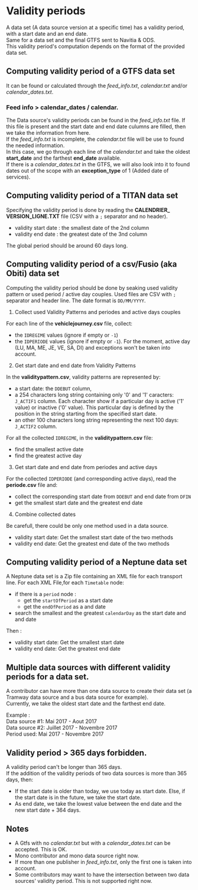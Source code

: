 # Validity periods
A data set (A data source version at a specific time) has a validity period, with a start date and an end date.  
Same for a data set and the final GTFS sent to Navitia & ODS.  
This validity period's computation depends on the format of the provided data set.

## Computing validity period of a GTFS data set
It can be found or calculated through the *feed_info.txt*, *calendar.txt* and/or *calendar_dates.txt*.  

### Feed info > calendar_dates / calendar.
The Data source's validity periods can be found in the *feed_info.txt* file. If this file is present and the start date and end date culumns are filled, then we take the information from here.  
If the *feed_info.txt* is incomplete, the *calendar.txt* file will be use to found the needed information.   
In this case, we go through each line of the *calendar.txt* and take the oldest **start_date** and the farthest **end_date** available.  
If there is a *calendar_dates.txt* in the GTFS, we will also look into it to found dates out of the scope with an **exception_type** of 1 (Added date of services). 

## Computing validity period of a TITAN data set
Specifying the validity period is done by reading the **CALENDRIER_ VERSION_LIGNE.TXT** file (CSV with a `;` separator and no header).
* validity start date : the smallest date of the 2nd column
* validity end date : the greatest date of the 3nd column

The global period should be around 60 days long.

## Computing validity period of a csv/Fusio (aka Obiti) data set
Computing the validity period should be done by seaking used validity pattern or used period / active day couples. Used files are CSV with `;` separator and header line.
The date format is `DD/MM/YYYY`.

1. Collect used Validity Patterns and periodes and active days couples

For each line of the **vehiclejourney.csv** file, collect:
* the `IDREGIME` values (ignore if empty or `-1`)
* the `IDPERIODE` values (ignore if empty or `-1`). For the moment, active day (LU, MA, ME, JE, VE, SA, DI) and exceptions won't be taken into account. 

2. Get start date and end date from Validity Patterns

In the **validitypattern.csv**, validity patterns are represented by:
* a start date: the `DDEBUT` column, 
* a 254 characters long string containing only '0' and '1' caracters: `J_ACTIF1` column. Each character show if a particular day is active ('1' value) or inactive ('0' value). This particular day is defined by the position in the string starting from the specified start date. 
* an other 100 characters long string representing the next 100 days: `J_ACTIF2` column.

For all the collected `IDREGIME`, in the **validitypattern.csv** file: 
* find the smallest active date 
* find the greatest active day

3. Get start date and end date from periodes and active days

For the collected `IDPERIODE` (and corresponding active days), read the **periode.csv** file and:
* collect the corresponding start date from `DDEBUT` and end date from `DFIN`
* get the smallest start date and the greatest end date 

4. Combine collected dates

Be carefull, there could be only one method used in a data source.
* validity start date: Get the smallest start date of the two methods
* validity end date: Get the greatest end date of the two methods 

## Computing validity period of a Neptune data set
A Neptune data set is a Zip file containing an XML file for each transport line. 
For each XML File,for each `Timetable` node:
* if there is a `period` node :
  * get the `startOfPeriod` as a start date
  * get the `endOfPeriod` as a and date  
* search the smallest and the greatest `calendarDay` as the start date and and date  

Then :
* validity start date: Get the smallest start date
* validity end date: Get the greatest end date


## Multiple data sources with different validity periods for a data set.
A contributor can have more than one data source to create their data set (a Tramway data source and a bus data source for example).    
Currently, we take the oldest start date and the farthest end date.   

Example :  
Data source #1: Mai 2017 - Aout 2017   
Data source #2: Juillet 2017  - Novembre 2017  
Period used: Mai 2017 - Novembre 2017  

## Validity period > 365 days forbidden.
A validity period can't be longer than 365 days.   
If the addition of the validity periods of two data sources is more than 365 days, then:  
  * If the start date is older than today, we use today as start date. Else, if the start date is in the future, we take the start date.  
  * As end date, we take the lowest value between the end date and the new start date + 364 days.  

## Notes
* A Gtfs with no *calendar.txt* but with a *calendar_dates.txt* can be accepted. This is OK.
* Mono contributor and mono data source right now.
* If more than one publisher in *feed_info.txt*, only the first one is taken into account.
* Some contributors may want to have the intersection between two data sources' validity period. This is not supported right now.
